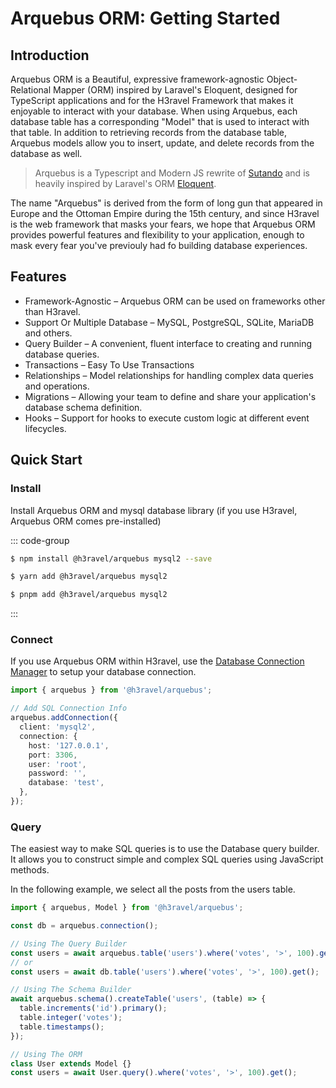 # Arquebus ORM: Getting Started

## Introduction

Arquebus ORM is a Beautiful, expressive framework-agnostic Object-Relational Mapper (ORM) inspired by Laravel's Eloquent, designed for TypeScript applications and for the H3ravel Framework that makes it enjoyable to interact with your database. When using Arquebus, each database table has a corresponding "Model" that is used to interact with that table. In addition to retrieving records from the database table, Arquebus models allow you to insert, update, and delete records from the database as well.

> Arquebus is a Typescript and Modern JS rewrite of [Sutando](https://sutando.org/) and is heavily inspired by Laravel's ORM [Eloquent](https://laravel.com/docs/12.x/eloquent).

The name "Arquebus" is derived from the form of long gun that appeared in Europe and the Ottoman Empire during the 15th century, and since H3ravel is the web framework that masks your fears, we hope that Arquebus ORM provides powerful features and flexibility to your application, enough to mask every fear you've previouly had fo building database experiences.

## Features

- Framework-Agnostic – Arquebus ORM can be used on frameworks other than H3ravel.
- Support Or Multiple Database – MySQL, PostgreSQL, SQLite, MariaDB and others.
- Query Builder – A convenient, fluent interface to creating and running database queries.
- Transactions – Easy To Use Transactions
- Relationships – Model relationships for handling complex data queries and operations.
- Migrations – Allowing your team to define and share your application's database schema definition.
- Hooks – Support for hooks to execute custom logic at different event lifecycles.

## Quick Start

### Install

Install Arquebus ORM and mysql database library (if you use H3ravel, Arquebus ORM comes pre-installed)

::: code-group

```sh [npm]
$ npm install @h3ravel/arquebus mysql2 --save
```

```sh [yarn]
$ yarn add @h3ravel/arquebus mysql2
```

```sh [pnpm]
$ pnpm add @h3ravel/arquebus mysql2
```

:::

### Connect

If you use Arquebus ORM within H3ravel, use the [Database Connection Manager](/guide/database/connections) to setup your database connection.

```ts
import { arquebus } from '@h3ravel/arquebus';

// Add SQL Connection Info
arquebus.addConnection({
  client: 'mysql2',
  connection: {
    host: '127.0.0.1',
    port: 3306,
    user: 'root',
    password: '',
    database: 'test',
  },
});
```

### Query

The easiest way to make SQL queries is to use the Database query builder. It allows you to construct simple and complex SQL queries using JavaScript methods.

In the following example, we select all the posts from the users table.

```ts
import { arquebus, Model } from '@h3ravel/arquebus';

const db = arquebus.connection();

// Using The Query Builder
const users = await arquebus.table('users').where('votes', '>', 100).get();
// or
const users = await db.table('users').where('votes', '>', 100).get();

// Using The Schema Builder
await arquebus.schema().createTable('users', (table) => {
  table.increments('id').primary();
  table.integer('votes');
  table.timestamps();
});

// Using The ORM
class User extends Model {}
const users = await User.query().where('votes', '>', 100).get();
```
